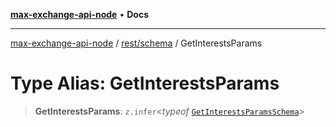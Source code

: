 [**max-exchange-api-node**](../../../README.md) • **Docs**

***

[max-exchange-api-node](../../../modules.md) / [rest/schema](../README.md) / GetInterestsParams

# Type Alias: GetInterestsParams

> **GetInterestsParams**: `z.infer`\<*typeof* [`GetInterestsParamsSchema`](../variables/GetInterestsParamsSchema.md)\>
